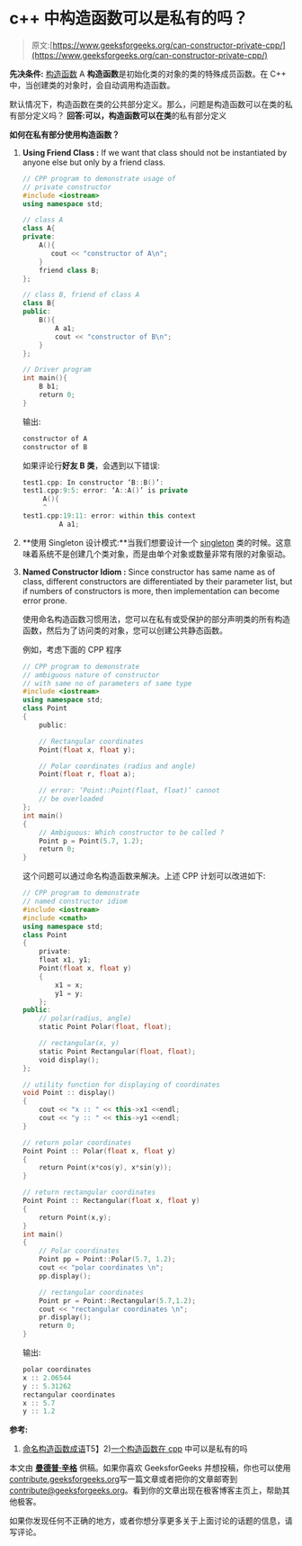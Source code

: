 # c++ 中构造函数可以是私有的吗？

> 原文:[https://www.geeksforgeeks.org/can-constructor-private-cpp/](https://www.geeksforgeeks.org/can-constructor-private-cpp/)

**先决条件:** [构造函数](https://www.geeksforgeeks.org/constructors-c/)
A **构造函数**是初始化类的对象的类的特殊成员函数。在 C++ 中，当创建类的对象时，会自动调用构造函数。

默认情况下，构造函数在类的公共部分定义。那么，问题是构造函数可以在类的私有部分定义吗？
**回答:可以，构造函数可以在类**的私有部分定义

**如何在私有部分使用构造函数？**

1.  **Using Friend Class :** If we want that class should not be instantiated by anyone else but only by a friend class.

    ```cpp
    // CPP program to demonstrate usage of 
    // private constructor
    #include <iostream>
    using namespace std;

    // class A
    class A{
    private:
        A(){
           cout << "constructor of A\n";
        }
        friend class B;
    };

    // class B, friend of class A
    class B{
    public:
        B(){
            A a1;
            cout << "constructor of B\n";
        }
    };

    // Driver program
    int main(){
        B b1;
        return 0;
    }
    ```

    输出:

    ```cpp
    constructor of A
    constructor of B

    ```

    如果评论行**好友 B 类**，会遇到以下错误:

    ```cpp
    test1.cpp: In constructor ‘B::B()’:
    test1.cpp:9:5: error: ‘A::A()’ is private
         A(){
         ^
    test1.cpp:19:11: error: within this context
             A a1;

    ```

2.  **使用 Singleton 设计模式:**当我们想要设计一个 [singleton](https://www.geeksforgeeks.org/singleton-design-pattern/) 类的时候。这意味着系统不是创建几个类对象，而是由单个对象或数量非常有限的对象驱动。
3.  **Named Constructor Idiom :** Since constructor has same name as of class, different constructors are differentiated by their parameter list, but if numbers of constructors is more, then implementation can become error prone.

    使用命名构造函数习惯用法，您可以在私有或受保护的部分声明类的所有构造函数，然后为了访问类的对象，您可以创建公共静态函数。

    例如，考虑下面的 CPP 程序

    ```cpp
    // CPP program to demonstrate
    // ambiguous nature of constructor
    // with same no of parameters of same type
    #include <iostream>
    using namespace std;
    class Point 
    {
        public:

        // Rectangular coordinates
        Point(float x, float y);     

        // Polar coordinates (radius and angle)
        Point(float r, float a);     

        // error: ‘Point::Point(float, float)’ cannot
        // be overloaded
    };
    int main()
    {
        // Ambiguous: Which constructor to be called ?
        Point p = Point(5.7, 1.2); 
        return 0;
    }
    ```

    这个问题可以通过命名构造函数来解决。上述 CPP 计划可以改进如下:

    ```cpp
    // CPP program to demonstrate
    // named constructor idiom
    #include <iostream>
    #include <cmath>
    using namespace std;
    class Point 
    {
        private:
        float x1, y1;
        Point(float x, float y)
        {
            x1 = x;
            y1 = y;
        };
    public:
        // polar(radius, angle)
        static Point Polar(float, float); 

        // rectangular(x, y)
        static Point Rectangular(float, float); 
        void display();
    };

    // utility function for displaying of coordinates
    void Point :: display()
    {
        cout << "x :: " << this->x1 <<endl;
        cout << "y :: " << this->y1 <<endl;
    }

    // return polar coordinates
    Point Point :: Polar(float x, float y)
    {
        return Point(x*cos(y), x*sin(y));
    }

    // return rectangular coordinates
    Point Point :: Rectangular(float x, float y)
    {
        return Point(x,y);
    }
    int main()
    {
        // Polar coordinates
        Point pp = Point::Polar(5.7, 1.2);
        cout << "polar coordinates \n";
        pp.display();

        // rectangular coordinates
        Point pr = Point::Rectangular(5.7,1.2);
        cout << "rectangular coordinates \n";
        pr.display();
        return 0;
    }
    ```

    输出:

    ```cpp
    polar coordinates 
    x :: 2.06544
    y :: 5.31262
    rectangular coordinates 
    x :: 5.7
    y :: 1.2

    ```

**参考:**
1) [命名构造函数成语](https://isocpp.org/wiki/faq/ctors#named-ctor-idiom)T5】2)[一个构造函数在 cpp](https://stackoverflow.com/questions/18132590/can-a-constructor-be-private-in-c) 中可以是私有的吗

本文由 **[曼德普·辛格](https://github.com/msdeep14)** 供稿。如果你喜欢 GeeksforGeeks 并想投稿，你也可以使用[contribute.geeksforgeeks.org](http://www.contribute.geeksforgeeks.org)写一篇文章或者把你的文章邮寄到 contribute@geeksforgeeks.org。看到你的文章出现在极客博客主页上，帮助其他极客。

如果你发现任何不正确的地方，或者你想分享更多关于上面讨论的话题的信息，请写评论。